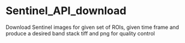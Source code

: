 # Sentinel_API_download
Download Sentinel images for given set of ROIs, given time frame and produce a desired band stack tiff and png for quality control
